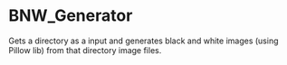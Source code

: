 # BNW_Generator
Gets a directory as a input and generates black and white images (using Pillow lib) from that directory image files.

